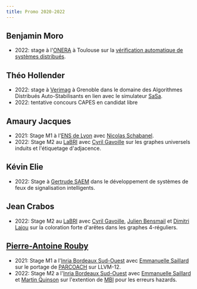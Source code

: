 ```yaml
---
title: Promo 2020-2022
---
```


## Benjamin Moro

* 2022: stage à l'[ONERA](https://www.onera.fr/fr) à Toulouse sur la [vérification automatique de systèmes distribués](https://w3.onera.fr/stages/sites/w3.onera.fr.stages/files/dtis-2022-47.pdf).

## Théo Hollender

* 2022: stage à [Verimag](https://www-verimag.imag.fr) à Grenoble dans le domaine des Algorithmes Distribués Auto-Stabilisants en lien avec le simulateur [SaSa](https://verimag.gricad-pages.univ-grenoble-alpes.fr/synchrone/sasa/).
* 2022: tentative concours CAPES en candidat libre

## Amaury Jacques

* 2021: Stage M1 à l'[ENS de Lyon](http://www.ens-lyon.fr/LIP/MC2/) avec [Nicolas Schabanel](http://perso.ens-lyon.fr/nicolas.schabanel/).
* 2022: Stage M2 au [LaBRI](https://www.labri.fr/) avec [Cyril Gavoille](https://dept-info.labri.fr/~gavoille/) sur les graphes universels induits et l'étiquetage d'adjacence. 

## Kévin Elie

* 2022: Stage à [Gertrude SAEM](http://www.gertrude.fr/) dans le développement de systèmes de feux de signalisation intelligents.

## Jean Crabos

* 2022: Stage M2 au [LaBRI](https://www.labri.fr/) avec [Cyril Gavoille](https://www.labri.fr/profil/Hocquard_ID1208167075), [Julien Bensmail](https://www.labri.fr/profil/Bensmail_ID1314965628) et [Dimitri Lajou](https://www.labri.fr/profil/Lajou_ID1536827621) sur la coloration forte d'arêtes dans les graphes 4-réguliers.

## [Pierre-Antoine Rouby](https://parouby.fr/)

* 2021: Stage M1 a l'[Inria Bordeaux Sud-Ouest](https://www.inria.fr/fr/centre-inria-de-luniversite-de-bordeaux) avec [Emmanuelle Saillard](http://emmanuellesaillard.fr/) sur le portage de [PARCOACH](https://github.com/parcoach/parcoach) sur LLVM-12. 
* 2022: Stage M2 a l'[Inria Bordeaux Sud-Ouest](https://www.inria.fr/fr/centre-inria-de-luniversite-de-bordeaux) avec [Emmanuelle Saillard](http://emmanuellesaillard.fr/) et [Martin Quinson](https://people.irisa.fr/Martin.Quinson/) sur l'extention de [MBI](https://gitlab.com/MpiBugsInitiative) pour les erreurs hazards.

